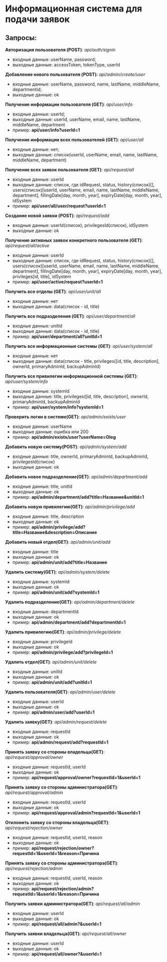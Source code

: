 # Информационная система для подачи заявок
Запросы:
-----------------------------------
**Авторизация пользователя (POST)**: _api/auth/signin_
* входные данные: userName, password; 
* выходные данные: accessToken, tokenType, userId

**Добавление нового пользователя (POST)**: _api/admin/create/user_
* входные данные: userName, password, name, lastName, middleName, departmentId; 
* выходные данные: ok

**Получение информации пользователя (GET)**: _api/user/info_
* входные данные: userId;
* выходные данные: userId, userName, email, name, lastName, middleName, department
* пример: **api/user/info?userId=1**

**Получение информации всех пользователей (GET)**: _api/user/all_
* входные данные: нет;
* выходные данные: список(userId, userName, email, name, lastName, middleName, department)

**Получение всех заявок пользователя (GET)**: _api/request/all_
* входные данные: userId
* выходные данные: список, где idRequest, status, history(список)[], 
users(cписок)[userId, userName, email, name, lastName, middleName, department],
fillingDate[day, month, year], expiryDate[day, month, year], idSystem
* пример: **api/user/all/user/request?userId=1**

**Создание новой заявки (POST)**: _api/request/add_
* входные данные: userId(список), privilegesId(список), idSystem
* выходные данные: ok

**Получение активных заявок конкретного пользователя (GET)**: _api/request/all/active_
* входные данные: userId
* выходные данные: список, где idRequest, status, history(список)[], 
users(cписок)[userId, userName, email, name, lastName, middleName, department],
fillingDate[day, month, year], expiryDate[day, month, year], privileges[id, title],  idSystem
* пример: **api/user/active/request?userId=1**

**Получить все отделы (GET)**: _api/user/unit/all_
* входные данные: нет
* выходные данные: data(список - id, title)

**Получить все подразделения (GET)**: _api/user/department/all_
* входные данные:  unitId
* выходные данные: data(список - id, title)
* пример: **api/user/department/all?unitId=1**

**Получить все информационные системы (GET)**: _api/user/system/all_
* входные данные:  нет
* выходные данные: data(список - title, privileges([id, title, description], ownerId, primaryAdminId, backupAdminId)

**Получить все привилегии информационной системы (GET)**: _api/user/system/info_
* входные данные:  systemId
* выходные данные: title, privileges([id, title, description], ownerId, primaryAdminId, backupAdminId
* пример: **api/user/system/info?systemId=1**

**Проверить логин в системе(GET)**: _api/admin/exists/user_
* входные данные:  userName
* выходные данные: ошибка или 200
* пример: **api/admin/exists/user?userName=Oleg**

**Добавить новую систему(POST)**: _api/admin/system/add_
* входные данные:  title, ownerId, primaryAdminId, backupAdminId, privilegesId(список)
* выходные данные: ok

**Добавить новое подразделение(GET)**: _api/admin/department/add_
* входные данные:  title, unitId
* выходные данные: ok
* пример: **api/admin/department/add?title=Название&unitId=1**

**Добавить новую привилегию(GET)**: _api/admin/privilege/add_
* входные данные:  title, description
* выходные данные: ok
* пример: **api/admin/privilege/add?title=Название&description=Описание**

**Добавить новый отдел(GET)**: _api/admin/unit/add_
* входные данные:  title
* выходные данные: ok
* пример: **api/admin/unit/add?title=Название**

**Удалить систему(GET)**: _api/admin/system/delete_
* входные данные:  systemId
* выходные данные: ok
* пример: **api/admin/unit/add?systemId=1**

**Удалить подразделение(GET)**: _api/admin/department/delete_
* входные данные:  departmentId
* выходные данные: ok
* пример: **api/admin/department/add?departmentId=1**

**Удалить привилегию(GET)**: _api/admin/privilege/delete_
* входные данные:  privilegeId
* выходные данные: ok
* пример: **api/admin/privilege/add?privilegeId=1**

**Удалить отдел(GET)**: _api/admin/unit/delete_
* входные данные:  unitId
* выходные данные: ok
* пример: **api/admin/unit/add?unitId=1**

**Удалить пользователя(GET)**: _api/admin/user/delete_
* входные данные:  userId
* выходные данные: ok
* пример: **api/admin/user/add?userId=1**

**Удалить заявку(GET)**: _api/admin/request/delete_
* входные данные:  requestId
* выходные данные: ok
* пример: **api/admin/request/add?requestId=1**

**Принять заявку со стороны владельца(GET)**: _api/request/approval/owner_
* входные данные:  requestId, userId
* выходные данные: ok
* пример: **api/request/approval/owner?requestId=1&userId=1**

**Принять заявку со стороны администратора(GET)**: _api/request/approval/admin_
* входные данные:  requestId, userId
* выходные данные: ok
* пример: **api/request/approval/admin?requestId=1&userId=1**

**Отклонить заявку со стороны владельца(GET)**: _api/request/rejection/owner_
* входные данные:  requestId, userId, reason
* выходные данные: ok
* пример: **api/request/rejection/owner?requestId=1&userId=1&reason=Причина**

**Принять заявку со стороны администратора(GET)**: _api/request/rejection/admin_
* входные данные:  requestId, userId, reason
* выходные данные: ok
* пример: **api/request/rejection/admin?requestId=1&userId=1&reason=Причина**

**Получить заявки администратора(GET)**: _api/request/all/admin_
* входные данные: userId
* выходные данные: ok
* пример: **api/request/all/admin?&userId=1**

**Получить заявки владельца(GET)**: _api/request/all/owner_
* входные данные: userId
* выходные данные: ok
* пример: **api/request/all/owner?&userId=1**